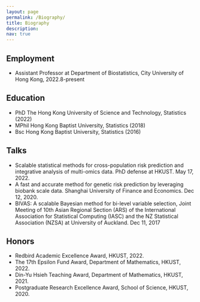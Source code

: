 ```yaml
---
layout: page
permalink: /Biography/
title: Biography
description: 
nav: true
---
```


## Employment
- Assistant Professor at Department of Biostatistics, City University of Hong Kong, 2022.8-present

## Education
- PhD The Hong Kong University of Science and Technology, Statistics (2022)
- MPhil Hong Kong Baptist University, Statistics (2018)
- Bsc Hong Kong Baptist University, Statistics (2016)

<!-- # Profession activities
- Journal reviewer
	- Journal of Computational and Graphical Statistics
	- The American Journal of Human Genetics
	- Bioinformatics
	- PLOS Genetics
	- Frontiers in Genetics -->


## Talks
- Scalable statistical methods for cross-population risk prediction and integrative analysis of multi-omics data. PhD defense at HKUST. May 17, 2022.
- A fast and accurate method for genetic risk prediction by leveraging biobank scale data. Shanghai University of Finance and Economics. Dec 12, 2020. 
- BIVAS: A scalable Bayesian method for bi-level variable selection, Joint Meeting of 10th Asian Regional Section (ARS) of the International Association for Statistical Computing (IASC) and the NZ Statistical Association (NZSA) at University of Auckland. Dec 11, 2017


## Honors

- Redbird Academic Excellence Award, HKUST, 2022.
- The 17th Epsilon Fund Award, Department of Mathematics, HKUST, 2022.
- Din-Yu Hsieh Teaching Award, Department of Mathematics, HKUST, 2021.
- Postgraduate Research Excellence Award, School of Science, HKUST, 2020.

